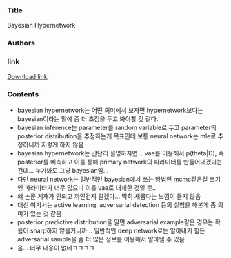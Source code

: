 ### Title
Bayesian Hypernetwork

### Authors


### link
[Download link](https://arxiv.org/pdf/1710.04759.pdf)

### Contents
- bayesian hypernetwork는 어떤 의미에서 보자면 hypernetwork보다는 bayesian이라는 말에 좀 더 초점을 두고 봐야할 것 같다.
- bayesian inference는 parameter를 random variable로 두고 parameter의 posterior distribution을 추정하는게 목표인데 보통 neural network는 mle로 추정하니까 저렇게 하지 않음
- bayesian hypernetwork는 간단히 설명하자면... vae를 이용해서 p(theta|D), 즉 posterior를 예측하고 이를 통해 primary network의 파라미터를 만들어내겠다는 건데... 누가봐도 그냥 bayesian임...
- 다만 neural network는 일반적인 bayesian에서 쓰는 방법인 mcmc같은걸 쓰기엔 파라미터가 너무 많으니 이를 vae로 대체한 것일 뿐..
- 왜 논문 게재가 안되고 까인건지 알겠다... 딱히 새롭다는 느낌이 들지 않음
- 대신 여기서는 active learning, adversarial detection 등의 실험을 해본게 좀 의미가 있는 것 같음
- posterior predictive distribution을 알면 adversarial example같은 경우는 확률이 sharp하지 않을거니까... 일반적인 deep network로는 알아내기 힘든 adversarial sample을 좀 더 많은 정보를 이용해서 알아낼 수 있음
- 음... 너무 내용이 없네ㅋㅋㅋㅋ